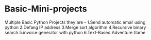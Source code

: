 # Basic-Mini-projects
Multiple Basic Python Projects 
they are - 
1.Send automatic email using python
2.Defang IP address
3.Merge sort algorithm
4.Recursive binary search
5.invoice generator with python
6.Text-Based Adventure Game
